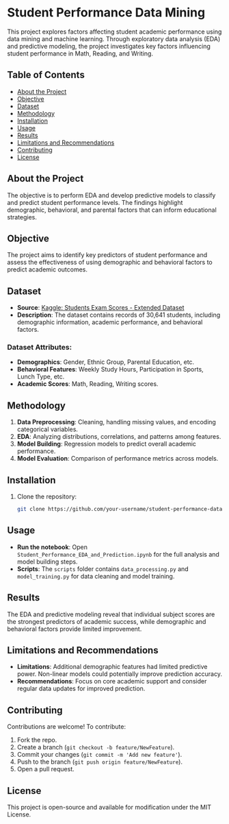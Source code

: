 # Student Performance Data Mining

This project explores factors affecting student academic performance using data mining and machine learning. Through exploratory data analysis (EDA) and predictive modeling, the project investigates key factors influencing student performance in Math, Reading, and Writing.

## Table of Contents
- [About the Project](#about-the-project)
- [Objective](#objective)
- [Dataset](#dataset)
- [Methodology](#methodology)
- [Installation](#installation)
- [Usage](#usage)
- [Results](#results)
- [Limitations and Recommendations](#limitations-and-recommendations)
- [Contributing](#contributing)
- [License](#license)

## About the Project
The objective is to perform EDA and develop predictive models to classify and predict student performance levels. The findings highlight demographic, behavioral, and parental factors that can inform educational strategies.

## Objective
The project aims to identify key predictors of student performance and assess the effectiveness of using demographic and behavioral factors to predict academic outcomes.

## Dataset
- **Source**: [Kaggle: Students Exam Scores - Extended Dataset](https://www.kaggle.com/datasets/desalegngeb/students-exam-scores)
- **Description**: The dataset contains records of 30,641 students, including demographic information, academic performance, and behavioral factors.

### Dataset Attributes:
- **Demographics**: Gender, Ethnic Group, Parental Education, etc.
- **Behavioral Features**: Weekly Study Hours, Participation in Sports, Lunch Type, etc.
- **Academic Scores**: Math, Reading, Writing scores.

## Methodology
1. **Data Preprocessing**: Cleaning, handling missing values, and encoding categorical variables.
2. **EDA**: Analyzing distributions, correlations, and patterns among features.
3. **Model Building**: Regression models to predict overall academic performance.
4. **Model Evaluation**: Comparison of performance metrics across models.

## Installation
1. Clone the repository:
   ```bash
   git clone https://github.com/your-username/student-performance-data-mining.git
   ```
## Usage
- **Run the notebook**: Open `Student_Performance_EDA_and_Prediction.ipynb` for the full analysis and model building steps.
- **Scripts**: The `scripts` folder contains `data_processing.py` and `model_training.py` for data cleaning and model training.

## Results
The EDA and predictive modeling reveal that individual subject scores are the strongest predictors of academic success, while demographic and behavioral factors provide limited improvement.

## Limitations and Recommendations
- **Limitations**: Additional demographic features had limited predictive power. Non-linear models could potentially improve prediction accuracy.
- **Recommendations**: Focus on core academic support and consider regular data updates for improved prediction.

## Contributing
Contributions are welcome! To contribute:

1. Fork the repo.
2. Create a branch (`git checkout -b feature/NewFeature`).
3. Commit your changes (`git commit -m 'Add new feature'`).
4. Push to the branch (`git push origin feature/NewFeature`).
5. Open a pull request.

## License
This project is open-source and available for modification under the MIT License.

